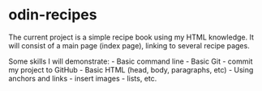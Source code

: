 # odin-recipes
The current project is a simple recipe book using my HTML knowledge.
It will consist of a main page (index page), linking to several recipe pages.

Some skills I will demonstrate:
    - Basic command line 
    - Basic Git - commit my project to GitHub
    - Basic HTML (head, body, paragraphs, etc)
    - Using anchors and links
    - insert images
    - lists, etc.
